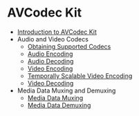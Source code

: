 # AVCodec Kit

- [Introduction to AVCodec Kit](avcodec-kit-intro.md)
- Audio and Video Codecs
  - [Obtaining Supported Codecs](obtain-supported-codecs.md)
  - [Audio Encoding](audio-encoding.md)
  - [Audio Decoding](audio-decoding.md)
  - [Video Encoding](video-encoding.md)
  - [Temporally Scalable Video Encoding](video-encoding-temporal-scalability.md)
  - [Video Decoding](video-decoding.md)
- Media Data Muxing and Demuxing
  - [Media Data Muxing](audio-video-muxer.md)
  - [Media Data Demuxing](audio-video-demuxer.md)

